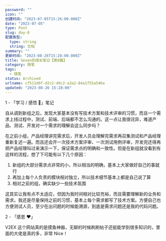 ```yaml
---
password: ""
icon: ""
创建时间: "2023-07-05T15:26:00.000Z"
date: "2023-07-05"
type: Post
slug: day-8
配置类型:
  type: string
  string: 文档
summary: ""
更新时间: "2023-08-26T15:28:00.000Z"
title: Seven的成长笔记【第8篇】
category: 随笔
tags:
  - 随笔
status: Archived
urlname: cf511d6f-d2c2-49c2-a3a2-84a1f55a546a
updated: "2023-08-26 15:28:00"
---
```


1 - 「学习 / 感悟 🥕」笔记

自从调到新组之后，发现大家基本没有写技术方案和技术评审的习惯，而且一个需求上线过程中，测试、前端、后端都不怎么沟通的。这一点让我很诧异，难道产品、测试、开发对一个需求的理解会这么同步吗？

在之前小组，产品经理讲完需求后，开发人员会理解完需求再召集测试和产品经理重新复述一遍。而且还会开一次技术方案评审、一次测试用例评审，开发完还得再把产品经理叫过来演示一下，保证需求点的明确和一致性。但是在新组就没看到有这样的流程，想了下可能有以下几个原因：

1. 新组的大部分需求点非常的小，所以相当的明确，基本上大家做好自己的事就行
2. 再加上每个人负责的模块相对独立，所以技术细节基本上都是自己说了算
3. 相对之前的组，确实缺少一些技术氛围

这其实让我有点不太适应，但因为我时间相对比较充裕，而且需要理解新的业务和需求。我还是尽量保持之前的习惯，基本上每个需求都写了技术方案。方便自己也方便测试人员，至少在出问题的时候能溯源，到底是需求问题还是我的代码问题。

2 - 「感恩 ❤️」

V2EX 这个网站真的是摸鱼神器，无聊的时候刷刷帖子还挺能学到很多知识的，里面的大佬是真的多，非常 Nice！

